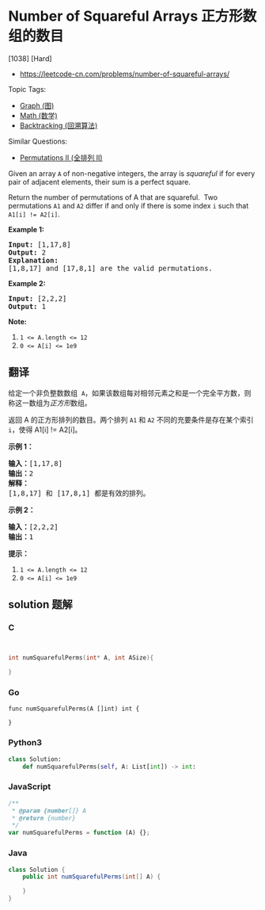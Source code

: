 # Number of Squareful Arrays 正方形数组的数目

[1038] [Hard]

- https://leetcode-cn.com/problems/number-of-squareful-arrays/

Topic Tags:

- [Graph (图)](https://leetcode-cn.com/tag/graph/)
- [Math (数学)](https://leetcode-cn.com/tag/math/)
- [Backtracking (回溯算法)](https://leetcode-cn.com/tag/backtracking/)

Similar Questions:

- [Permutations II (全排列 II)](https://leetcode-cn.com/problems/permutations-ii/)

Given an array `A` of non-negative integers, the array is _squareful_ if for every pair of adjacent elements, their sum is a perfect square.

Return the number of permutations of A that are squareful.  Two permutations `A1` and `A2` differ if and only if there is some index `i` such that `A1[i] != A2[i]`.

**Example 1:**

<pre><strong>Input: </strong><span id="example-input-1-1">[1,17,8]</span>
<strong>Output: </strong><span id="example-output-1">2</span>
<strong>Explanation: </strong>
[1,8,17] and [17,8,1] are the valid permutations.
</pre>

**Example 2:**

<pre><strong>Input: </strong><span id="example-input-2-1">[2,2,2]</span>
<strong>Output: </strong><span id="example-output-2">1</span>
</pre>

**Note:**

1.  `1 <= A.length <= 12`
2.  `0 <= A[i] <= 1e9`

## 翻译

给定一个非负整数数组  `A`，如果该数组每对相邻元素之和是一个完全平方数，则称这一数组为*正方形*数组。

返回 A 的正方形排列的数目。两个排列 `A1` 和 `A2` 不同的充要条件是存在某个索引 `i`，使得 A1\[i\] != A2\[i\]。

**示例 1：**

<pre><strong>输入：</strong>[1,17,8]
<strong>输出：</strong>2
<strong>解释：</strong>
[1,8,17] 和 [17,8,1] 都是有效的排列。
</pre>

**示例 2：**

<pre><strong>输入：</strong>[2,2,2]
<strong>输出：</strong>1
</pre>

**提示：**

1.  `1 <= A.length <= 12`
2.  `0 <= A[i] <= 1e9`

## solution 题解

### C

```c


int numSquarefulPerms(int* A, int ASize){

}


```

### Go

```golang
func numSquarefulPerms(A []int) int {

}
```

### Python3

```python
class Solution:
    def numSquarefulPerms(self, A: List[int]) -> int:

```

### JavaScript

```javascript
/**
 * @param {number[]} A
 * @return {number}
 */
var numSquarefulPerms = function (A) {};
```

### Java

```java
class Solution {
    public int numSquarefulPerms(int[] A) {

    }
}
```
